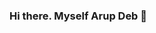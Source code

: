 ### Hi there. Myself Arup Deb 👋

<!--
**Arup Deb** is a ✨ _special_ ✨ repository because its `README.md` (this file) appears on your GitHub profile.

Here are some ideas to get you started:

- 🔭 I’m currently working on Web Development and Compititive Programming...
- 🌱 I’m currently learning c, c++ and DSA , JS ...
- 👯 I’m looking to collaborate on compititive world...
- 🤔 I’m looking for help with  ...
- 📫 How to reach me: linkedin https://www.linkedin.com/in/arup-deb-581207203/Arup Deb , Gmail:- arupdeb20010@gmail.com   ...
-
- .
-
